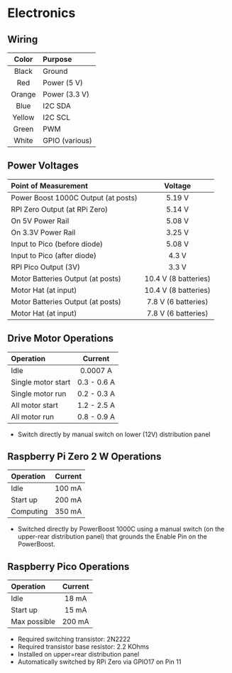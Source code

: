 # Electronics

## Wiring

| Color  | Purpose |
| :---:  | :---    |
| Black  | Ground |
| Red    | Power (5 V) |
| Orange | Power (3.3 V) |
| Blue   | I2C SDA |
| Yellow | I2C SCL |
| Green | PWM |
| White | GPIO (various) |

## Power Voltages

| Point of Measurement | Voltage |
| :--- | :---: |
| Power Boost 1000C Output (at posts) | 5.19 V |
| RPI Zero Output (at RPi Zero) | 5.14 V |
| On 5V Power Rail | 5.08 V |
| On 3.3V Power Rail | 3.25 V |
| Input to Pico (before diode) | 5.08 V |
| Input to Pico (after diode) | 4.3 V |
| RPI Pico Output (3V) | 3.3 V |
| Motor Batteries Output (at posts) | 10.4 V (8 batteries) |
| Motor Hat (at input) | 10.4 V (8 batteries) |
| Motor Batteries Output (at posts) | 7.8 V (6 batteries) |
| Motor Hat (at input) | 7.8 V (6 batteries) |

## Drive Motor Operations

| Operation     | Current           |
| :------------ | :-----------:     |
| Idle          | 0.0007 A          |
| Single motor start  | 0.3 - 0.6 A |
| Single motor run    | 0.2 - 0.3 A |
| All motor start     | 1.2 - 2.5 A |
| All motor run       | 0.8 - 0.9 A |

* Switch directly by manual switch on lower (12V) distribution panel

## Raspberry Pi Zero 2 W Operations

| Operation     | Current    |
| :------------ | :--------: |
| Idle          | 100 mA     |
| Start up      | 200 mA     |
| Computing     | 350 mA     |

* Switched directly by PowerBoost 1000C using a manual switch (on the upper-rear distribution panel) that grounds the Enable Pin on the PowerBoost.

## Raspberry Pico Operations

| Operation     | Current    |
| :------------ | :--------: |
| Idle          | 18 mA       |
| Start up      | 15 mA      |
| Max possible  | 200 mA     |

* Required switching transistor:  2N2222
* Required transistor base resistor:  2.2 KOhms
* Installed on upper=rear distribution panel
* Automatically switched by RPi Zero via GPIO17 on Pin 11

